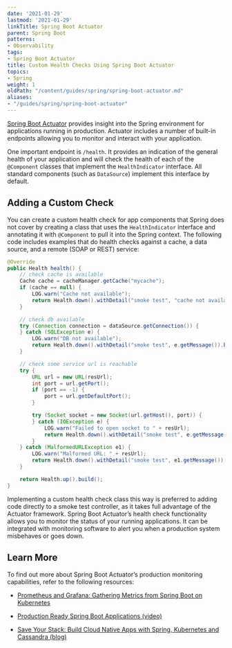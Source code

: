 ```yaml
---
date: '2021-01-29'
lastmod: '2021-01-29'
linkTitle: Spring Boot Actuator
parent: Spring Boot
patterns:
- Observability
tags:
- Spring Boot Actuator
title: Custom Health Checks Using Spring Boot Actuator
topics:
- Spring
weight: 1
oldPath: "/content/guides/spring/spring-boot-actuator.md"
aliases:
- "/guides/spring/spring-boot-actuator"
---
```


[Spring Boot Actuator](https://docs.spring.io/spring-boot/docs/current/reference/html/production-ready-features.html) provides insight into the Spring environment for applications running in production. Actuator includes a number of built-in endpoints allowing you to monitor and interact with your application. 

One important endpoint is `/health`.  It provides an indication of the general health of your application and will check the health of each of the `@Component` classes that implement the `HealthIndicator` interface. All standard components (such as `DataSource`) implement this interface by default.  

## Adding a Custom Check

You can create a custom health check for app components that Spring does not cover by creating a class that uses the `HealthIndicator` interface and annotating it with `@Component` to pull it into the Spring context.  The following code includes examples that do health checks against a cache, a data source, and a remote (SOAP or REST) service:

```java
@Override
public Health health() {
    // check cache is available
    Cache cache = cacheManager.getCache("mycache");
    if (cache == null) {
        LOG.warn("Cache not available");
        return Health.down().withDetail("smoke test", "cache not available").build();
    }

    // check db available
    try (Connection connection = dataSource.getConnection()) {
    } catch (SQLException e) {
        LOG.warn("DB not available");
        return Health.down().withDetail("smoke test", e.getMessage()).build();
    }

    // check some service url is reachable
    try {
        URL url = new URL(resUrl);
        int port = url.getPort();
        if (port == -1) {
            port = url.getDefaultPort();
        }

        try (Socket socket = new Socket(url.getHost(), port)) {
        } catch (IOException e) {
            LOG.warn("Failed to open socket to " + resUrl);
            return Health.down().withDetail("smoke test", e.getMessage()).build();
        }
    } catch (MalformedURLException e1) {
        LOG.warn("Malformed URL: " + resUrl);
        return Health.down().withDetail("smoke test", e1.getMessage()).build();
    }

    return Health.up().build();
}
```

Implementing a custom health check class this way is preferred to adding code directly to a smoke test controller, as it takes full advantage of the Actuator framework. Spring Boot Actuator’s health check functionality allows you to monitor the status of your running applications. It can be integrated with monitoring software to alert you when a production system misbehaves or goes down. 

## Learn More
To find out more about Spring Boot Actuator’s production monitoring capabilities, refer to the following resources:

* [Prometheus and Grafana: Gathering Metrics from Spring Boot on Kubernetes](/guides/spring/spring-prometheus/)

* [Production Ready Spring Boot Applications (video)](/tv/spring-live/0041/)

* [Save Your Stack: Build Cloud Native Apps with Spring, Kubernetes and Cassandra (blog)](/blog/save-your-stack-build-cloud-native-apps-with-spring-kubernetes-and-cassandra/)